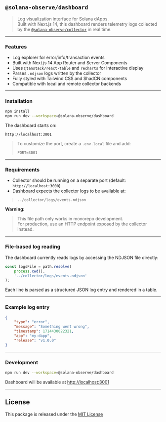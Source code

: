 ## `@solana-observe/dashboard`

> Log visualization interface for Solana dApps.  
> Built with Next.js 14, this dashboard renders telemetry logs collected by the [
`@solana-observe/collector`](../collector) in real time.

---

### Features

- Log explorer for error/info/transaction events
- Built with Next.js 14 App Router and Server Components
- Uses `@tanstack/react-table` and `recharts` for interactive display
- Parses `.ndjson` logs written by the collector
- Fully styled with Tailwind CSS and ShadCN components
- Compatible with local and remote collector backends

---

### Installation

```bash
npm install
npm run dev --workspace=@solana-observe/dashboard
```

The dashboard starts on:

```
http://localhost:3001
```

> To customize the port, create a `.env.local` file and add:
> ```
> PORT=3001
> ```

---

### Requirements

- Collector should be running on a separate port (default: `http://localhost:3000`)
- Dashboard expects the collector logs to be available at:

> `../collector/logs/events.ndjson`

**Warning:**
> This file path only works in monorepo development.  
> For production, use an HTTP endpoint exposed by the collector instead.

---

### File-based log reading

The dashboard currently reads logs by accessing the NDJSON file directly:

```ts
const logsFile = path.resolve(
    process.cwd(),
    '../collector/logs/events.ndjson'
);
```

Each line is parsed as a structured JSON log entry and rendered in a table.

---

### Example log entry

```json
{
	"type": "error",
	"message": "Something went wrong",
	"timestamp": 1714430022321,
	"app": "my-dapp",
	"release": "v1.0.0"
}
```

---

### Development

```bash
npm run dev --workspace=@solana-observe/dashboard
```

Dashboard will be available at [http://localhost:3001](http://localhost:3001)

---

## License

This package is released under the [MIT License](LICENSE)
